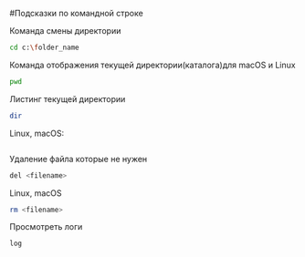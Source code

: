 #Подсказки по командной строке

Команда смены директории
```sh
cd c:\folder_name
```

Команда отображения текущей директории(каталога)для macOS и Linux
```sh
pwd
```

Листинг текущей директории
```sh
dir
```
Linux, macOS:
```sh
```

Удаление файла которые не нужен
```sh
del <filename>
```
Linux, macOS
```sh
rm <filename>
```

Просмотреть логи
```sh
log
```
